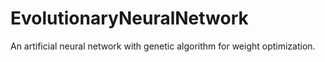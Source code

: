 # EvolutionaryNeuralNetwork
An artificial neural network with genetic algorithm for weight optimization.

